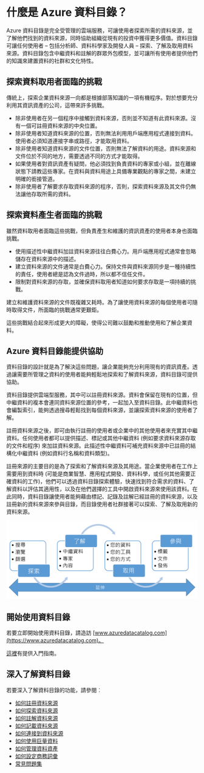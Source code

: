 <properties
   pageTitle="什麼是 Azure 資料目錄？ | Microsoft Azure"
   description="本文提供 Microsoft Azure 資料目錄的概觀，包括其具備的功能以及專門解決的問題。資料目錄可讓任何使用者 – 從分析師、資料科學家到開發人員 – 註冊、探索、了解及取用資料來源。"
   services="data-catalog"
   documentationCenter=""
   authors="steelanddata"
   manager="NA"
   editor=""
   tags=""/>
<tags
   ms.service="data-catalog"
   ms.devlang="NA"
   ms.topic="get-started-article"
   ms.tgt_pltfrm="NA"
   ms.workload="data-catalog"
   ms.date="09/21/2016"
   ms.author="maroche"/>

# 什麼是 Azure 資料目錄？

Azure 資料目錄是完全受管理的雲端服務，可讓使用者探索所需的資料來源，並了解他們找到的資料來源，同時協助組織從現有的投資中獲得更多價值。資料目錄可讓任何使用者 – 包括分析師、資料科學家及開發人員 – 探索、了解及取用資料來源。資料目錄包含中繼資料和註解的群眾外包模型，並可讓所有使用者提供他們的知識來建置資料的社群和文化特性。

## 探索資料取用者面臨的挑戰

傳統上，探索企業資料來源一向都是根據部落知識的一項有機程序。對於想要充分利用其資訊資產的公司，這帶來許多挑戰。

-	除非使用者在另一個程序中接觸到資料來源，否則並不知道有此資料來源。沒有一個可註冊資料來源的中央位置。
-	除非使用者知道資料來源的位置，否則無法利用用戶端應用程式連接到資料。使用者必須知道連接字串或路徑，才能取用資料。
-	除非使用者知道資料來源的文件位置，否則無法了解資料的用途。資料來源和文件位於不同的地方，需要透過不同的方式才能取得。
-	如果使用者對資訊資產有疑問，他必須找到負責資料的專家或小組，並在離線狀態下請教這些專家。在資料與資料用途上具備專業觀點的專家之間，未建立明確的銜接管道。
-  除非使用者了解要求存取資料來源的程序，否則，探索資料來源及其文件仍無法讓他存取所需的資料。

## 探索資料產生者面臨的挑戰

雖然資料取用者面臨這些挑戰，但負責產生和維護的資訊資產的使用者本身也面臨挑戰。

-	使用描述性中繼資料加註資料來源往往白費心力。用戶端應用程式通常會忽略儲存在資料來源中的描述。
-	建立資料來源的文件通常是白費心力。保持文件與資料來源同步是一種持續性的責任，使用者總是認為文件過時，所以都不信任文件。
- 限制對資料來源的存取，並確保資料取用者知道如何要求存取是一項持續的挑戰。

建立和維護資料來源的文件既複雜又耗時。為了讓使用資料來源的每個使用者可隨時取得文件，所面臨的挑戰通常更艱鉅。

這些挑戰結合起來形成更大的障礙，使得公司難以鼓勵和推動使用和了解企業資料。

## Azure 資料目錄能提供協助

資料目錄的設計就是為了解決這些問題，讓企業能夠充分利用現有的資訊資產。透過讓需要所管理之資料的使用者能夠輕鬆地探索和了解資料來源，資料目錄可提供協助。

資料目錄提供雲端型服務，其中可以註冊資料來源。資料會保留在現有的位置，但中繼資料的複本會連同資料來源位置的參考，一起加入至資料目錄。此中繼資料也會編製索引，能夠透過搜尋輕鬆找到每個資料來源，並讓探索資料來源的使用者了解。

註冊資料來源之後，即可由執行註冊的使用者或企業中的其他使用者來充實其中繼資料。任何使用者都可以提供描述、標記或其他中繼資料 (例如要求資料來源存取的文件和程序) 來加註資料來源。此描述性中繼資料可補充資料來源中已註冊的結構化中繼資料 (例如資料行名稱和資料類型)。

註冊來源的主要目的是為了探索和了解資料來源及其用途。當企業使用者在工作上需要用到資料時 (可能是商業智慧、應用程式開發、資料科學，或任何其他需要正確資料的工作)，他們可以透過資料目錄探索體驗，快速找到符合需求的資料、了解資料以評估其適用性，以及在他們選擇的工具中開啟資料來源來使用該資料。在此同時，資料目錄讓使用者能夠藉由標記、記錄及註解已經註冊的資料來源，以及註冊新的資料來源來參與目錄，而目錄使用者社群接著可以探索、了解及取用新的資料來源。

![資料目錄功能](./media/data-catalog-what-is-data-catalog/data-catalog-capabilities.png)

## 開始使用資料目錄

若要立即開始使用資料目錄，請造訪 [www.azuredatacatalog.com](https://www.azuredatacatalog.com)。

[這裡](data-catalog-get-started.md)有提供入門指南。

## 深入了解資料目錄

若要深入了解資料目錄的功能，請參閱︰

* [如何註冊資料來源](data-catalog-how-to-register.md)
* [如何探索資料來源](data-catalog-how-to-discover.md)
* [如何註解資料來源](data-catalog-how-to-annotate.md)
* [如何記載資料來源](data-catalog-how-to-documentation.md)
* [如何連接到資料來源](data-catalog-how-to-connect.md)
* [如何使用巨量資料](data-catalog-how-to-big-data.md)
* [如何管理資料資產](data-catalog-how-to-manage.md)
* [如何設定商務詞彙](data-catalog-how-to-business-glossary.md)
* [常見問題集](data-catalog-frequently-asked-questions.md)

<!---HONumber=AcomDC_0921_2016--->